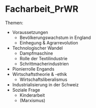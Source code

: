 # Facharbeit_PrWR
Themen:
- Voraussetzungen
    - Bevölkerungswachstum in England
    - Einhegung & Agrarrevolution
- Technologischer Wandel
    - Dampfmaschine
    - Rolle der Textilindustrie
    - Schrittmacherindustrien
- Pionierrolle Engands
- Wirtschaftstheorie & -ethik
    - Wirtschaftsliberalismus
- Industrialisierung in der Schweiz
- Soziale Frage
    - Kinderarbeit
    - (Marxismus)
